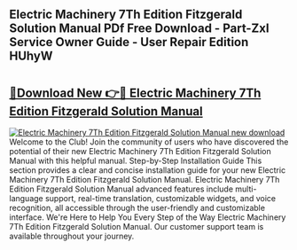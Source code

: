 ## Electric Machinery 7Th Edition Fitzgerald Solution Manual PDf Free Download - Part-ZxI Service Owner Guide - User Repair Edition HUhyW

# <h2><a href="http://bc81117.oget.top/?id=Electric+Machinery+7Th+Edition+Fitzgerald+Solution+Manual">🔗Download New 👉🔴 Electric Machinery 7Th Edition Fitzgerald Solution Manual</a></h2>

[![Electric Machinery 7Th Edition Fitzgerald Solution Manual new download](https://i.imgur.com/5g1atiW.png)](http://bc81117.oget.top/?id=Electric+Machinery+7Th+Edition+Fitzgerald+Solution+Manual)
Welcome to the Club! Join the community of users who have discovered the potential of their new Electric Machinery 7Th Edition Fitzgerald Solution Manual with this helpful manual. Step-by-Step Installation Guide This section provides a clear and concise installation guide for your new Electric Machinery 7Th Edition Fitzgerald Solution Manual. Electric Machinery 7Th Edition Fitzgerald Solution Manual advanced features include multi-language support, real-time translation, customizable widgets, and voice recognition, all accessible through the user-friendly and customizable interface. We're Here to Help You Every Step of the Way Electric Machinery 7Th Edition Fitzgerald Solution Manual. Our customer support team is available throughout your journey.
